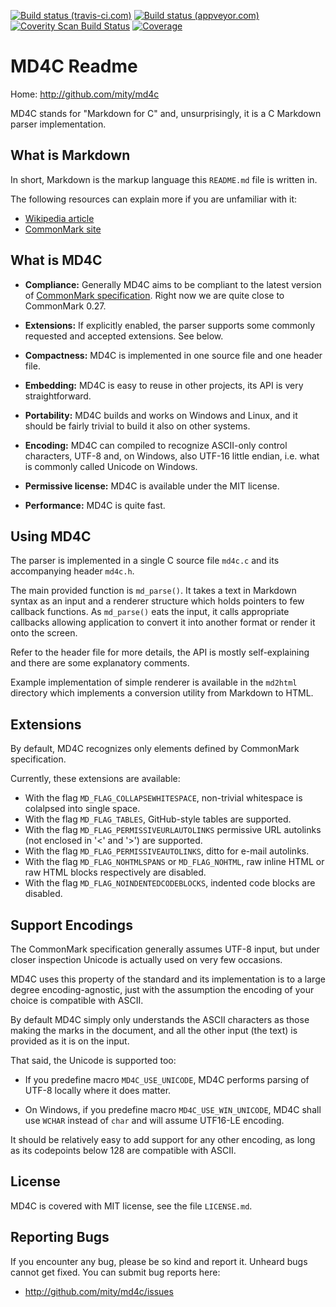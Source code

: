 [![Build status (travis-ci.com)](https://img.shields.io/travis/mity/md4c/master.svg?label=linux%20build)](https://travis-ci.org/mity/md4c)
[![Build status (appveyor.com)](https://img.shields.io/appveyor/ci/mity/md4c/master.svg?label=windows%20build)](https://ci.appveyor.com/project/mity/md4c/branch/master)
[![Coverity Scan Build Status](https://img.shields.io/coverity/scan/mity-md4c.svg)](https://scan.coverity.com/projects/mity-md4c)
[![Coverage](https://img.shields.io/coveralls/mity/md4c/master.svg)](https://coveralls.io/github/mity/md4c)

# MD4C Readme

Home: http://github.com/mity/md4c

MD4C stands for "Markdown for C" and, unsurprisingly, it is a C Markdown parser
implementation.


## What is Markdown

In short, Markdown is the markup language this `README.md` file is written in.

The following resources can explain more if you are unfamiliar with it:
* [Wikipedia article](http://en.wikipedia.org/wiki/Markdown)
* [CommonMark site](http://commonmark.org)


## What is MD4C

* **Compliance:** Generally MD4C aims to be compliant to the latest version of
  [CommonMark specification](http://spec.commonmark.org/). Right now we are
  quite close to CommonMark 0.27.

* **Extensions:** If explicitly enabled, the parser supports some commonly
  requested and accepted extensions. See below.

* **Compactness:** MD4C is implemented in one source file and one header file.

* **Embedding:** MD4C is easy to reuse in other projects, its API is very
  straightforward.

* **Portability:** MD4C builds and works on Windows and Linux, and it should
    be fairly trivial to build it also on other systems.

* **Encoding:** MD4C can compiled to recognize ASCII-only control characters,
  UTF-8 and, on Windows, also UTF-16 little endian, i.e. what is commonly called
  Unicode on Windows.

* **Permissive license:** MD4C is available under the MIT license.

* **Performance:** MD4C is quite fast.


## Using MD4C

The parser is implemented in a single C source file `md4c.c` and its
accompanying header `md4c.h`.

The main provided function is `md_parse()`. It takes a text in Markdown syntax
as an input and a renderer structure which holds pointers to few callback
functions. As `md_parse()` eats the input, it calls appropriate callbacks
allowing application to convert it into another format or render it onto
the screen.

Refer to the header file for more details, the API is mostly self-explaining
and there are some explanatory comments.

Example implementation of simple renderer is available in the `md2html`
directory which implements a conversion utility from Markdown to HTML.


## Extensions

By default, MD4C recognizes only elements defined by CommonMark specification.

Currently, these extensions are available:

 * With the flag `MD_FLAG_COLLAPSEWHITESPACE`, non-trivial whitespace is
   colalpsed into single space.
 * With the flag `MD_FLAG_TABLES`, GitHub-style tables are supported.
 * With the flag `MD_FLAG_PERMISSIVEURLAUTOLINKS` permissive URL autolinks
   (not enclosed in '<' and '>') are supported.
 * With the flag `MD_FLAG_PERMISSIVEAUTOLINKS`, ditto for e-mail autolinks.
 * With the flag `MD_FLAG_NOHTMLSPANS` or `MD_FLAG_NOHTML`, raw inline HTML
   or raw HTML blocks respectively are disabled.
 * With the flag `MD_FLAG_NOINDENTEDCODEBLOCKS`, indented code blocks are
   disabled.


## Support Encodings

The CommonMark specification generally assumes UTF-8 input, but under closer
inspection Unicode is actually used on very few occasions.

MD4C uses this property of the standard and its implementation is to a large
degree encoding-agnostic, just with the assumption the encoding of your choice
is compatible with ASCII.

By default MD4C simply only understands the ASCII characters as those making
the marks in the document, and all the other input (the text) is provided
as it is on the input.

That said, the Unicode is supported too:

 * If you predefine macro `MD4C_USE_UNICODE`, MD4C performs parsing of UTF-8
   locally where it does matter.

 * On Windows, if you predefine macro `MD4C_USE_WIN_UNICODE`, MD4C shall use
   `WCHAR` instead of `char` and will assume UTF16-LE encoding.

It should be relatively easy to add support for any other encoding, as long as
its codepoints below 128 are compatible with ASCII.


## License

MD4C is covered with MIT license, see the file `LICENSE.md`.


## Reporting Bugs

If you encounter any bug, please be so kind and report it. Unheard bugs cannot
get fixed. You can submit bug reports here:

* http://github.com/mity/md4c/issues

